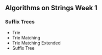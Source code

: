 ## Algorithms on Strings Week 1
### Suffix Trees

* Trie
* Trie Matching
* Trie Matching Extended
* Suffix Tree